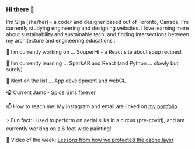 ### Hi there 👋

I'm Silja (she/her) - a coder and designer based out of Toronto, Canada. I'm currently studying engineering and designing websites. I love learning more about sustainability and sustainable tech, and finding intersections between my architecture and engineering educations . 


🔭 I’m currently working on ...  SouperHi - a React site about soup recipes!

🌱 I’m currently learning ...  SparkAR and React (and Python ... slowly but surely)

🧚 Next on the list ... App development and webGL  

🎧 Current Jams - <a href = "https://open.spotify.com/playlist/37i9dQZF1DWWUJdr9ahsbf?si=iO-bf5E3TwK6moWMNoIU1A"> Spice Girls</a> forever

📫 How to reach me: My instagram and email are linked on <a href = "https://www.siljawalenius.com/" > my portfolio </a>

⚡ Fun fact: I used to perform on aerial silks in a circus (pre-covid), and am currently working on a 6 foot wide painting! 

🌿 Video of the week: <a href = "https://www.youtube.com/watch?v=08z_xW-szwM" > Lessons from how we protected the ozone layer </a>
